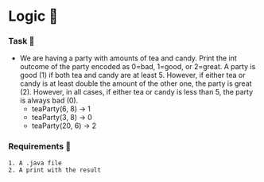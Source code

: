 # Logic 🍵

### Task 🐧
 - We are having a party with amounts of tea and candy. Print the int outcome of the party encoded as 0=bad, 1=good, or 2=great. A party is good (1) if both tea and candy are at least 5. However, if either tea or candy is at least double the amount of the other one, the party is great (2). However, in all cases, if either tea or candy is less than 5, the party is always bad (0).
   - teaParty(6, 8) → 1
   - teaParty(3, 8) → 0
   - teaParty(20, 6) → 2

### Requirements 🏫
```
1. A .java file
2. A print with the result
```
